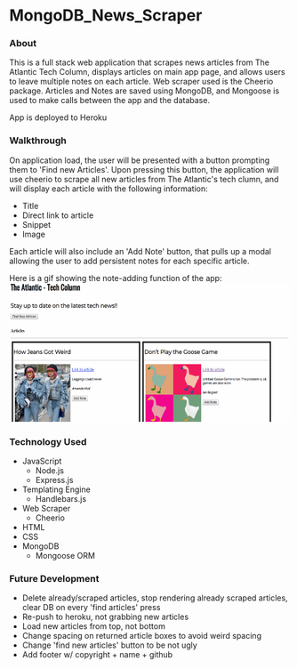 # MongoDB_News_Scraper

### About

This is a full stack web application that scrapes news articles from The Atlantic Tech Column, displays articles on main app page, and allows users to leave multiple notes on each article. Web scraper used is the Cheerio package. Articles and Notes are saved using MongoDB, and Mongoose is used to make calls between the app and the database. 

App is deployed to Heroku

### Walkthrough

On application load, the user will be presented with a button prompting them to 'Find new Articles'. Upon pressing this button, the application will use cheerio to scrape all new articles from The Atlantic's tech clumn, and will display each article with the following information:
* Title
* Direct link to article
* Snippet
* Image

Each article will also include an 'Add Note' button, that pulls up a modal allowing the user to add persistent notes for each specific article.

Here is a gif showing the note-adding function of the app:
<img src="/public/assets/readme_1.gif" width="600" height="250"/>

### Technology Used

* JavaScript
  * Node.js
  * Express.js
* Templating Engine
  * Handlebars.js
* Web Scraper
  * Cheerio 
* HTML
* CSS
* MongoDB
  * Mongoose ORM

### Future Development

* Delete already/scraped articles, stop rendering already scraped articles, clear DB on every 'find articles' press
* Re-push to heroku, not grabbing new articles
 * Load new articles from top, not bottom
* Change spacing on returned article boxes to avoid weird spacing
* Change 'find new articles' button to be not ugly
* Add footer w/ copyright + name + github
